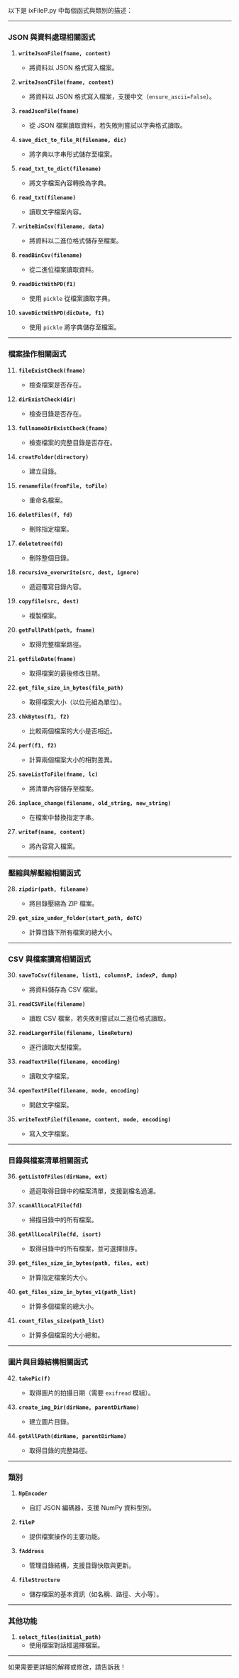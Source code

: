 以下是 ixFileP.py 中每個函式與類別的描述：

---

### **JSON 與資料處理相關函式**
1. **`writeJsonFile(fname, content)`**
   - 將資料以 JSON 格式寫入檔案。

2. **`writeJsonCFile(fname, content)`**
   - 將資料以 JSON 格式寫入檔案，支援中文（`ensure_ascii=False`）。

3. **`readJsonFile(fname)`**
   - 從 JSON 檔案讀取資料，若失敗則嘗試以字典格式讀取。

4. **`save_dict_to_file_R(filename, dic)`**
   - 將字典以字串形式儲存至檔案。

5. **`read_txt_to_dict(filename)`**
   - 將文字檔案內容轉換為字典。

6. **`read_txt(filename)`**
   - 讀取文字檔案內容。

7. **`writeBinCsv(filename, data)`**
   - 將資料以二進位格式儲存至檔案。

8. **`readBinCsv(filename)`**
   - 從二進位檔案讀取資料。

9. **`readDictWithPD(f1)`**
   - 使用 `pickle` 從檔案讀取字典。

10. **`saveDictWithPD(dicDate, f1)`**
    - 使用 `pickle` 將字典儲存至檔案。

---

### **檔案操作相關函式**
11. **`fileExistCheck(fname)`**
    - 檢查檔案是否存在。

12. **`dirExistCheck(dir)`**
    - 檢查目錄是否存在。

13. **`fullnameDirExistCheck(fname)`**
    - 檢查檔案的完整目錄是否存在。

14. **`creatFolder(directory)`**
    - 建立目錄。

15. **`renamefile(fromFile, toFile)`**
    - 重命名檔案。

16. **`deletFiles(f, fd)`**
    - 刪除指定檔案。

17. **`deletetree(fd)`**
    - 刪除整個目錄。

18. **`recursive_overwrite(src, dest, ignore)`**
    - 遞迴覆寫目錄內容。

19. **`copyfile(src, dest)`**
    - 複製檔案。

20. **`getFullPath(path, fname)`**
    - 取得完整檔案路徑。

21. **`getfileDate(fname)`**
    - 取得檔案的最後修改日期。

22. **`get_file_size_in_bytes(file_path)`**
    - 取得檔案大小（以位元組為單位）。

23. **`chkBytes(f1, f2)`**
    - 比較兩個檔案的大小是否相近。

24. **`perf(f1, f2)`**
    - 計算兩個檔案大小的相對差異。

25. **`saveListToFile(fname, lc)`**
    - 將清單內容儲存至檔案。

26. **`inplace_change(filename, old_string, new_string)`**
    - 在檔案中替換指定字串。

27. **`writef(name, content)`**
    - 將內容寫入檔案。

---

### **壓縮與解壓縮相關函式**
28. **`zipdir(path, filename)`**
    - 將目錄壓縮為 ZIP 檔案。

29. **`get_size_under_folder(start_path, deTC)`**
    - 計算目錄下所有檔案的總大小。

---

### **CSV 與檔案讀寫相關函式**
30. **`saveToCsv(filename, list1, columnsP, indexP, dump)`**
    - 將資料儲存為 CSV 檔案。

31. **`readCSVFile(filename)`**
    - 讀取 CSV 檔案，若失敗則嘗試以二進位格式讀取。

32. **`readLargerFile(filename, lineReturn)`**
    - 逐行讀取大型檔案。

33. **`readTextFile(filename, encoding)`**
    - 讀取文字檔案。

34. **`openTextFile(filename, mode, encoding)`**
    - 開啟文字檔案。

35. **`writeTextFile(filename, content, mode, encoding)`**
    - 寫入文字檔案。

---

### **目錄與檔案清單相關函式**
36. **`getListOfFiles(dirName, ext)`**
    - 遞迴取得目錄中的檔案清單，支援副檔名過濾。

37. **`scanAllLocalFile(fd)`**
    - 掃描目錄中的所有檔案。

38. **`getAllLocalFile(fd, isort)`**
    - 取得目錄中的所有檔案，並可選擇排序。

39. **`get_files_size_in_bytes(path, files, ext)`**
    - 計算指定檔案的大小。

40. **`get_files_size_in_bytes_v1(path_list)`**
    - 計算多個檔案的總大小。

41. **`count_files_size(path_list)`**
    - 計算多個檔案的大小總和。

---

### **圖片與目錄結構相關函式**
42. **`takePic(f)`**
    - 取得圖片的拍攝日期（需要 `exifread` 模組）。

43. **`create_img_Dir(dirName, parentDirName)`**
    - 建立圖片目錄。

44. **`getAllPath(dirName, parentDirName)`**
    - 取得目錄的完整路徑。

---

### **類別**
1. **`NpEncoder`**
   - 自訂 JSON 編碼器，支援 NumPy 資料型別。

2. **`fileP`**
   - 提供檔案操作的主要功能。

3. **`fAddress`**
   - 管理目錄結構，支援目錄快取與更新。

4. **`fileStructure`**
   - 儲存檔案的基本資訊（如名稱、路徑、大小等）。

---

### **其他功能**
1. **`select_files(initial_path)`**
   - 使用檔案對話框選擇檔案。

---

如果需要更詳細的解釋或修改，請告訴我！